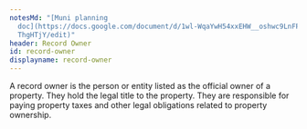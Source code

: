 ```yaml
---
notesMd: "[Muni planning
  doc](https://docs.google.com/document/d/1wl-WqaYwH54xxEHW__oshwc9LnFPoWvsmXEN\
  ThgHTjY/edit)"
header: Record Owner
id: record-owner
displayname: record-owner
---
```


A record owner is the person or entity listed as the official owner of a property. They hold the legal title to the property. They are responsible for paying property taxes and other legal obligations related to property ownership.
